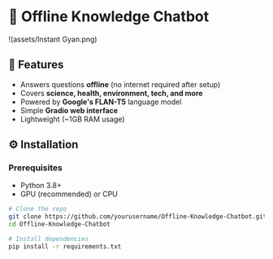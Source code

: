 # 🤖 Offline Knowledge Chatbot  

!(assets/Instant Gyan.png)  


## 🚀 Features  
- Answers questions **offline** (no internet required after setup)  
- Covers **science, health, environment, tech, and more**  
- Powered by **Google's FLAN-T5** language model  
- Simple **Gradio web interface**  
- Lightweight (~1GB RAM usage)  

## ⚙️ Installation  

### Prerequisites  
- Python 3.8+  
- GPU (recommended) or CPU  

```bash
# Clone the repo  
git clone https://github.com/yourusername/Offline-Knowledge-Chatbot.git  
cd Offline-Knowledge-Chatbot  

# Install dependencies  
pip install -r requirements.txt  
